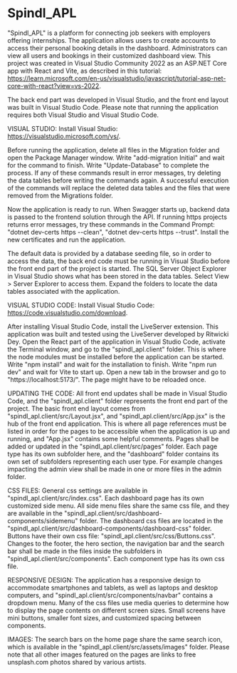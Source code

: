 # Spindl_APL

"Spindl_APL" is a platform for connecting job seekers with employers offering internships. The application allows users to create accounts to access their personal booking details in the dashboard. Administrators can view all users and bookings in their customized dashboard view. This project was created in Visual Studio Community 2022 as an ASP.NET Core app with React and Vite, as described in this tutorial: https://learn.microsoft.com/en-us/visualstudio/javascript/tutorial-asp-net-core-with-react?view=vs-2022. 

The back end part was developed in Visual Studio, and the front end layout was built in Visual Studio Code. Please note that running the application requires both Visual Studio and Visual Studio Code.

VISUAL STUDIO:
Install Visual Studio: https://visualstudio.microsoft.com/vs/.

Before running the application, delete all files in the Migration folder and open the Package Manager window. Write "add-migration Initial" and wait for the command to finish. Write "Update-Database" to complete the process. If any of these commands result in error messages, try deleting the data tables before writing the commands again. A successful execution of the commands will replace the deleted data tables and the files that were removed from the Migrations folder.

Now the application is ready to run. When Swagger starts up, backend data is passed to the frontend solution through the API. If running https projects returns error messages, try these commands in the Command Prompt: "dotnet dev-certs https --clean", "dotnet dev-certs https --trust". Install the new certificates and run the application.

The default data is provided by a database seeding file, so in order to access the data, the back end code must be running in Visual Studio before the front end part of the project is started. The SQL Server Object Explorer in Visual Studio shows what has been stored in the data tables. Select View > Server Explorer to access them. Expand the folders to locate the data tables associated with the application. 

VISUAL STUDIO CODE:
Install Visual Studio Code: https://code.visualstudio.com/download. 

After installing Visual Studio Code, install the LiveServer extension. This application was built and tested using the LiveServer developed by Ritwicki Dey. Open the React part of the application in Visual Studio Code, activate the Terminal window, and go to the "spindl_apl.client" folder. This is where the node modules must be installed before the application can be started. Write "npm install" and wait for the installation to finish. Write "npm run dev" and wait for Vite to start up. Open a new tab in the browser and go to "https://localhost:5173/". The page might have to be reloaded once. 

UPDATING THE CODE: All front end updates shall be made in Visual Studio Code, and the "spindl_apl.client" folder represents the front end part of the project. The basic front end layout comes from "spindl_apl.client/src/Layout.jsx", and "spindl_apl.client/src/App.jsx" is the hub of the front end application. This is where all page references must be listed in order for the pages to be accessible when the application is up and running, and "App.jsx" contains some helpful comments. Pages shall be added or updated in the "spindl_apl.client/src/pages" folder. Each page type has its own subfolder here, and the "dashboard" folder contains its own set of subfolders representing each user type. For example changes impacting the admin view shall be made in one or more files in the admin folder.

CSS FILES: General css settings are available in "spindl_apl.client/src/index.css". Each dashboard page has its own customized side menu. All side menu files share the same css file, and they are available in the "spindl_apl.client/src/dashboard-components/sidemenu" folder. The dashboard css files are located in the "spindl_apl.client/src/dashboard-components/dashboard-css" folder. Buttons have their own css file: "spindl_apl.client/src/css/Buttons.css". Changes to the footer, the hero section, the navigation bar and the search bar shall be made in the files inside the subfolders in "spindl_apl.client/src/components". Each component type has its own css file. 

RESPONSIVE DESIGN: The application has a responsive design to accommodate smartphones and tablets, as well as laptops and desktop computers, and "spindl_apl.client/src/components/navbar" contains a dropdown menu. Many of the css files use media queries to determine how to display the page contents on different screen sizes. Small screens have mini buttons, smaller font sizes, and customized spacing between components. 

IMAGES: The search bars on the home page share the same search icon, which is available in the "spindl_apl.client/src/assets/images" folder. Please note that all other images featured on the pages are links to free unsplash.com photos shared by various artists.


